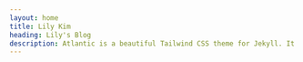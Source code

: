 ```yaml
---
layout: home
title: Lily Kim
heading: Lily's Blog
description: Atlantic is a beautiful Tailwind CSS theme for Jekyll. It shows best practices for using Tailwind with Jekyll.
---
```

